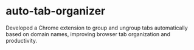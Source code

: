 # auto-tab-organizer
Developed a Chrome extension to group and ungroup tabs automatically based on domain names, improving browser tab organization and productivity.

